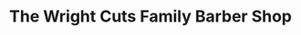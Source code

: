 ---
title: "The Wright Cuts Family Barber Shop"
url: /gloucester-point/the-wright-cuts-family-barber-shop/
shop: hairdresser
---